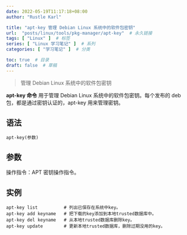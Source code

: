 ```yaml
---
date: 2022-05-19T11:17:18+08:00
author: "Rustle Karl"

title: "apt-key 管理 Debian Linux 系统中的软件包密钥"
url:  "posts/linux/tools/pkg-manager/apt-key"  # 永久链接
tags: [ "Linux" ]  # 标签
series: [ "Linux 学习笔记" ]  # 系列
categories: [ "学习笔记" ]  # 分类

toc: true  # 目录
draft: false  # 草稿
---
```


> 管理 Debian Linux 系统中的软件包密钥

**apt-key 命令** 用于管理 Debian Linux 系统中的软件包密钥。每个发布的 deb 包，都是通过密钥认证的，apt-key 用来管理密钥。

## 语法

```shell
apt-key(参数)
```

## 参数

操作指令：APT 密钥操作指令。

## 实例

```shell
apt-key list          # 列出已保存在系统中key。
apt-key add keyname   # 把下载的key添加到本地trusted数据库中。
apt-key del keyname   # 从本地trusted数据库删除key。
apt-key update        # 更新本地trusted数据库，删除过期没用的key。
```

